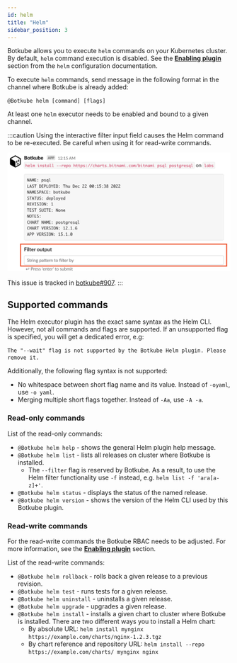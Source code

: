 ```yaml
---
id: helm
title: "Helm"
sidebar_position: 3
---
```


Botkube allows you to execute `helm` commands on your Kubernetes cluster. By default, `helm` command execution is disabled. See the [**Enabling plugin**](../../configuration/executor/helm.md#enabling-plugin) section from the `helm` configuration documentation.

To execute `helm` commands, send message in the following format in the channel where Botkube is already added:

```
@Botkube helm [command] [flags]
```

At least one `helm` executor needs to be enabled and bound to a given channel.

:::caution
Using the interactive filter input field causes the Helm command to be re-executed. Be careful when using it for read-write commands.

![Interactive Helm install filtering](./assets/helm-install-filter.png)

This issue is tracked in [botkube#907](https://github.com/kubeshop/botkube/issues/907).
:::

## Supported commands

The Helm executor plugin has the exact same syntax as the Helm CLI. However, not all commands and flags are supported. If an unsupported flag is specified, you will get a dedicated error, e.g:

```
The "--wait" flag is not supported by the Botkube Helm plugin. Please remove it.
```

Additionally, the following flag syntax is not supported:

- No whitespace between short flag name and its value. Instead of `-oyaml`, use `-o yaml`.
- Merging multiple short flags together. Instead of `-Aa`, use `-A -a`.

### Read-only commands

List of the read-only commands:

- `@Botkube helm help` - shows the general Helm plugin help message.
- `@Botkube helm list` - lists all releases on cluster where Botkube is installed.
  - The `--filter` flag is reserved by Botkube. As a result, to use the Helm filter functionality use `-f` instead, e.g. `helm list -f 'ara[a-z]+'`.
- `@Botkube helm status` - displays the status of the named release.
- `@Botkube helm version` - shows the version of the Helm CLI used by this Botkube plugin.

### Read-write commands

For the read-write commands the Botkube RBAC needs to be adjusted. For more information, see the [**Enabling plugin**](../../configuration/executor/helm.md#enabling-plugin) section.

List of the read-write commands:

- `@Botkube helm rollback` - rolls back a given release to a previous revision.
- `@Botkube helm test` - runs tests for a given release.
- `@Botkube helm uninstall` - uninstalls a given release.
- `@Botkube helm upgrade` - upgrades a given release.
- `@Botkube helm install` - installs a given chart to cluster where Botkube is installed. There are two different ways you to install a Helm chart:
  - By absolute URL: `helm install mynginx https://example.com/charts/nginx-1.2.3.tgz`
  - By chart reference and repository URL: `helm install --repo https://example.com/charts/ mynginx nginx`

